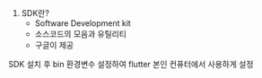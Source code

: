 1. SDK란?
    - Software Development kit
    - 소스코드의 모음과 유틸리티
    - 구글이 제공

SDK 설치 후 bin 환경변수 설정하여 flutter 본인 컨퓨터에서 사용하게 설정